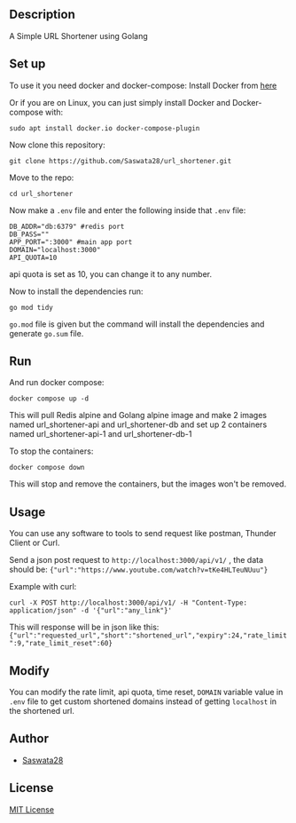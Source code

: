 ## Description
A Simple URL Shortener using Golang


## Set up
To use it you need docker and docker-compose:
Install Docker from [here](https://docs.docker.com/engine/install/)

Or if you are on Linux, you can just simply install Docker and Docker-compose with:
```
sudo apt install docker.io docker-compose-plugin
```
Now clone this repository:
```
git clone https://github.com/Saswata28/url_shortener.git
```
Move to the repo:
```
cd url_shortener
```

Now make a `.env` file and enter the following inside that `.env` file:

```
DB_ADDR="db:6379" #redis port
DB_PASS=""
APP_PORT=":3000" #main app port
DOMAIN="localhost:3000"
API_QUOTA=10
```

api quota is set as 10, you can change it to any number.

Now to install the dependencies run:
```
go mod tidy
```

`go.mod` file is given but the command will install the dependencies and generate `go.sum` file.


## Run
And run docker compose:
```
docker compose up -d
```
This will pull Redis alpine and Golang alpine image and make 2 images named url_shortener-api and url_shortener-db and set up 2 containers named url_shortener-api-1 and url_shortener-db-1

To stop the containers:
```
docker compose down
```
This will stop and remove the containers, but the images won't be removed.

## Usage
You can use any software to tools to send request like postman, Thunder Client or Curl.

Send a json post request to `http://localhost:3000/api/v1/` , the data should be: `{"url":"https://www.youtube.com/watch?v=tKe4HLTeuNUuu"}`

Example with curl:
```
curl -X POST http://localhost:3000/api/v1/ -H "Content-Type: application/json" -d '{"url":"any_link"}'
```
This will response will be in json like this:
`{"url":"requested_url","short":"shortened_url","expiry":24,"rate_limit":9,"rate_limit_reset":60}`


## Modify
You can modify the rate limit, api quota, time reset, `DOMAIN` variable value in `.env` file to get custom shortened domains instead of getting `localhost` in the shortened url.


## Author
- [Saswata28](https://github.com/Saswata28)


## License
[MIT License](LICENSE)